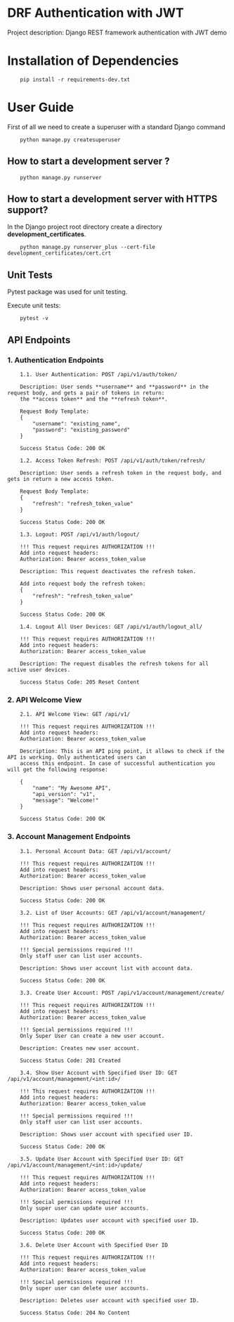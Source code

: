 # DRF Authentication with JWT

Project description: Django REST framework authentication with JWT demo

# Installation of Dependencies

```shell
    pip install -r requirements-dev.txt
```

# User Guide

First of all we need to create a superuser with a standard Django command

```shell
    python manage.py createsuperuser
```

## How to start a development server ?

```shell
    python manage.py runserver
```

## How to start a development server with HTTPS support?

In the Django project root directory create a directory **development_certificates**.

```shell
    python manage.py runserver_plus --cert-file development_certificates/cert.crt
```

## Unit Tests

Pytest package was  used for unit testing.

Execute unit tests:

```shell
    pytest -v
```

## API Endpoints

### 1. Authentication Endpoints

```text
    1.1. User Authentication: POST /api/v1/auth/token/
    
    Description: User sends **username** and **password** in the request body, and gets a pair of tokens in return: 
    the **access token** and the **refresh token**.
    
    Request Body Template:
    {
        "username": "existing_name",
        "password": "existing_password"
    }
    
    Success Status Code: 200 OK
```

```text
    1.2. Access Token Refresh: POST /api/v1/auth/token/refresh/

    Description: User sends a refresh token in the request body, and gets in return a new access token.
    
    Request Body Template:
    {
        "refresh": "refresh_token_value"
    }
    
    Success Status Code: 200 OK
``` 
 
```text
    1.3. Logout: POST /api/v1/auth/logout/
   
    !!! This request requires AUTHORIZATION !!! 
    Add into request headers:
    Authorization: Bearer access_token_value
    
    Description: This request deactivates the refresh token.
   
    Add into request body the refresh token:
    {
        "refresh": "refresh_token_value"
    }
    
    Success Status Code: 200 OK
```

```text
    1.4. Logout All User Devices: GET /api/v1/auth/logout_all/    
    
    !!! This request requires AUTHORIZATION !!! 
    Add into request headers:
    Authorization: Bearer access_token_value
    
    Description: The request disables the refresh tokens for all active user devices.
    
    Success Status Code: 205 Reset Content
```

### 2. API Welcome View

```text
    2.1. API Welcome View: GET /api/v1/
    
    !!! This request requires AUTHORIZATION !!! 
    Add into request headers:
    Authorization: Bearer access_token_value
    
    Description: This is an API ping point, it allows to check if the API is working. Only authenticated users can 
    access this endpoint. In case of successful authentication you will get the following response:
    
    {
        "name": "My Awesome API",
        "api_version": "v1",
        "message": "Welcome!"
    }
    
    Success Status Code: 200 OK
```

### 3. Account Management Endpoints

```text
    3.1. Personal Account Data: GET /api/v1/account/
    
    !!! This request requires AUTHORIZATION !!! 
    Add into request headers:
    Authorization: Bearer access_token_value
    
    Description: Shows user personal account data.
    
    Success Status Code: 200 OK
```

```text
    3.2. List of User Accounts: GET /api/v1/account/management/
    
    !!! This request requires AUTHORIZATION !!! 
    Add into request headers:
    Authorization: Bearer access_token_value
    
    !!! Special permissions required !!!
    Only staff user can list user accounts.
    
    Description: Shows user account list with account data.
    
    Success Status Code: 200 OK
```

```text
    3.3. Create User Account: POST /api/v1/account/management/create/
    
    !!! This request requires AUTHORIZATION !!! 
    Add into request headers:
    Authorization: Bearer access_token_value
    
    !!! Special permissions required !!!
    Only Super User can create a new user account.
    
    Description: Creates new user account.
    
    Success Status Code: 201 Created
```

```text
    3.4. Show User Account with Specified User ID: GET /api/v1/account/management/<int:id>/
    
    !!! This request requires AUTHORIZATION !!! 
    Add into request headers:
    Authorization: Bearer access_token_value
    
    !!! Special permissions required !!!
    Only staff user can list user accounts.
    
    Description: Shows user account with specified user ID. 
    
    Success Status Code: 200 OK
```

```text
    3.5. Update User Account with Specified User ID: GET /api/v1/account/management/<int:id>/update/
    
    !!! This request requires AUTHORIZATION !!! 
    Add into request headers:
    Authorization: Bearer access_token_value
    
    !!! Special permissions required !!!
    Only super user can update user accounts.
    
    Description: Updates user account with specified user ID. 
    
    Success Status Code: 200 OK
```

```text
    3.6. Delete User Account with Specified User ID
    
    !!! This request requires AUTHORIZATION !!! 
    Add into request headers:
    Authorization: Bearer access_token_value
    
    !!! Special permissions required !!!
    Only super user can delete user accounts.
    
    Description: Deletes user account with specified user ID. 
    
    Success Status Code: 204 No Content
```